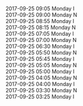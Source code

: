 2017-09-25 09:05 Monday  I  
2017-09-25 09:00 Monday  N  
2017-09-25 08:55 Monday  I  
2017-09-25 08:15 Monday  N  
2017-09-25 07:05 Monday  I  
2017-09-25 07:00 Monday  N  
2017-09-25 06:30 Monday  I  
2017-09-25 05:50 Monday  N  
2017-09-25 05:45 Monday  I  
2017-09-25 05:05 Monday  N  
2017-09-25 05:00 Monday  I  
2017-09-25 04:05 Monday  N  
2017-09-25 04:00 Monday  I  
2017-09-25 03:30 Monday  N  
2017-09-25 03:25 Monday  I  
